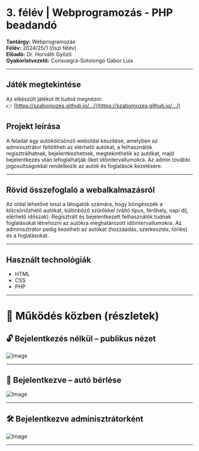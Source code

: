 
# 3. félév | Webprogramozás - PHP beadandó

**Tantárgy:** Webprogramozás  
**Félév:** 2024/25/1 (őszi félév)  
**Előadó:** Dr. Horváth Győző  
**Gyakorlatvezető:** Consuegra-Sotolongo Gábor Luis  


---

## Játék megtekintése

Az elkészült játékot itt tudod megnézni:  
👉 [https://szabomozes.github.io/.../](https://szabomozes.github.io/.../)

## Projekt leírása

A feladat egy autókölcsönző weboldal készítése, amelyben az adminisztrátor feltöltheti az elérhető autókat, a felhasználók regisztrálhatnak, bejelentkezhetnek, megtekinthetik az autókat, majd bejelentkezés után lefoglalhatják őket időintervallumokra. Az admin további jogosultságokkal rendelkezik az autók és foglalások kezelésére.

---

## Rövid összefoglaló a webalkalmazásról

Az oldal lehetővé teszi a látogatók számára, hogy böngésszék a kölcsönözhető autókat, különböző szűrőkkel (váltó típus, férőhely, napi díj, elérhető időszak). Regisztrált és bejelentkezett felhasználók tudnak foglalásokat létrehozni az autókra meghatározott időintervallumokra. Az adminisztrátor pedig kezelheti az autókat (hozzáadás, szerkesztés, törlés) és a foglalásokat.

---

## Használt technológiák

- HTML
- CSS
- PHP 

---

# 🎥 Működés közben (részletek)

## 🔓 Bejelentkezés nélkül – publikus nézet
![Image](https://github.com/user-attachments/assets/09453b0c-2766-42f6-ad76-cdae68d21d53)

---

## 🚗 Bejelentkezve – autó bérlése
![Image](https://github.com/user-attachments/assets/468b0e54-9633-4659-bda5-e87ed32ab1df)

---

## 🛠️ Bejelentkezve adminisztrátorként
![Image](https://github.com/user-attachments/assets/dd01d1f6-bb0e-4f8d-9832-20915b663aad)

---

